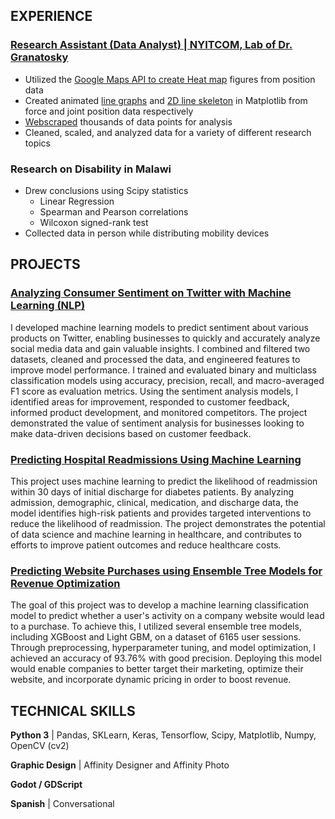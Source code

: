 ## EXPERIENCE
### [Research Assistant (Data Analyst) | NYITCOM, Lab of Dr. Granatosky](https://github.com/ACB-prgm/Granatosky2.git)
- Utilized the [Google Maps API to create Heat map](https://github.com/ACB-prgm/Granatosky2/tree/master/DataAnalysis/Heatmap) figures from position data
- Created animated [line graphs](https://github.com/ACB-prgm/Granatosky2/tree/master/ForceGraphs) and [2D line skeleton](https://github.com/ACB-prgm/Granatosky2/tree/master/HumanRunning) in Matplotlib from force and joint position data respectively
- [Webscraped](https://github.com/ACB-prgm/Granatosky2/tree/master/FeatherScrape) thousands of data points for analysis
- Cleaned, scaled, and analyzed data for a variety of different research topics
### Research on Disability in Malawi
- Drew conclusions using Scipy statistics
  - Linear Regression
  - Spearman and Pearson correlations
  - Wilcoxon signed-rank test
- Collected data in person while distributing mobility devices

## PROJECTS
### [Analyzing Consumer Sentiment on Twitter with Machine Learning (NLP)](https://github.com/ACB-prgm/Twitter-Sentiment-Analysis)
I developed machine learning models to predict sentiment about various products on Twitter, enabling businesses to quickly and accurately analyze social media data and gain valuable insights. I combined and filtered two datasets, cleaned and processed the data, and engineered features to improve model performance. I trained and evaluated binary and multiclass classification models using accuracy, precision, recall, and macro-averaged F1 score as evaluation metrics. Using the sentiment analysis models, I identified areas for improvement, responded to customer feedback, informed product development, and monitored competitors. The project demonstrated the value of sentiment analysis for businesses looking to make data-driven decisions based on customer feedback.

### [Predicting Hospital Readmissions Using Machine Learning](https://github.com/ACB-prgm/HospitalReadmissionPrediction)
This project uses machine learning to predict the likelihood of readmission within 30 days of initial discharge for diabetes patients. By analyzing admission, demographic, clinical, medication, and discharge data, the model identifies high-risk patients and provides targeted interventions to reduce the likelihood of readmission. The project demonstrates the potential of data science and machine learning in healthcare, and contributes to efforts to improve patient outcomes and reduce healthcare costs.

### [Predicting Website Purchases using Ensemble Tree Models for Revenue Optimization](https://github.com/ACB-prgm/Predicting-Website-Purchases)
The goal of this project was to develop a machine learning classification model to predict whether a user's activity on a company website would lead to a purchase. To achieve this, I utilized several ensemble tree models, including XGBoost and Light GBM, on a dataset of 6165 user sessions. Through preprocessing, hyperparameter tuning, and model optimization, I achieved an accuracy of 93.76% with good precision. Deploying this model would enable companies to better target their marketing, optimize their website, and incorporate dynamic pricing in order to boost revenue.


## TECHNICAL SKILLS
**Python 3** | Pandas, SKLearn, Keras, Tensorflow, Scipy, Matplotlib, Numpy, OpenCV (cv2)

**Graphic Design** | Affinity Designer and Affinity Photo

**Godot / GDScript**

**Spanish** | Conversational
